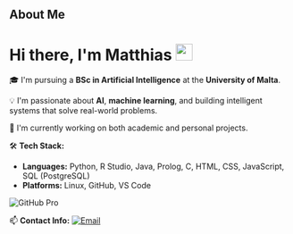 About Me
---

# Hi there, I'm Matthias <img src="https://media.giphy.com/media/3oEjI6SIIHBdRxXI40/giphy.gif" width="30">

🎓 I'm pursuing a **BSc in Artificial Intelligence** at the **University of Malta**.

💡 I'm passionate about **AI**, **machine learning**, and building intelligent systems that solve real-world problems.

🔭 I'm currently working on both academic and personal projects.

🛠️ **Tech Stack:**
- **Languages:** Python, R Studio, Java, Prolog, C, HTML, CSS, JavaScript, SQL (PostgreSQL)
- **Platforms:** Linux, GitHub, VS Code

![GitHub Pro](https://img.shields.io/badge/GitHub-Pro-blue?logo=github)

📫 **Contact Info:**
[![Email](https://img.shields.io/badge/Email-matthiasmifsud3@gmail.com-blue?style=for-the-badge&logo=gmail)](mailto:matthiasmifsud3@gmail.com)
